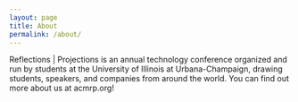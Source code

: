 ```yaml
---
layout: page
title: About
permalink: /about/
---
```


Reflections &#124; Projections is an annual technology conference organized and run by students at the University of Illinois at Urbana-Champaign, drawing students, speakers, and companies from around the world. You can find out more about us at acmrp.org!